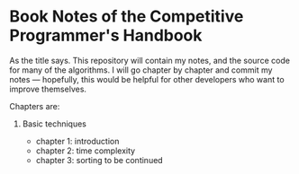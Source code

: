 # Book Notes of the Competitive Programmer's Handbook

As the title says. This repository will contain my notes, and the source code for many of the algorithms. I will go chapter by chapter and commit my notes — hopefully, this would be helpful for other developers who want to improve themselves.

Chapters are:

1. Basic techniques

    - chapter 1: introduction
    - chapter 2: time complexity
    - chapter 3: sorting
    to be continued

